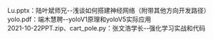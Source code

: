 Lu.pptx：陆叶斌师兄--浅谈如何搭建神经网络（附带其他方向开发路径）  
yolo.pdf：端木慧聘--yoloV1原理和yoloV5实际应用  
2021-10-22PPT.zip、cart_pole.py：张文浩学长--强化学习实战和代码  
